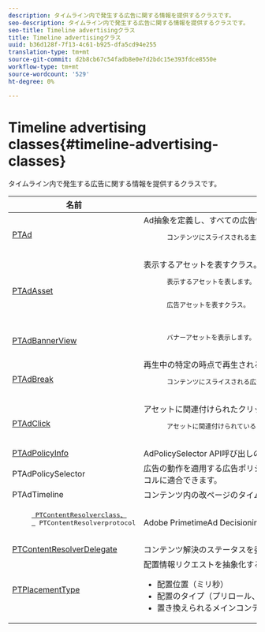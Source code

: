 ```yaml
---
description: タイムライン内で発生する広告に関する情報を提供するクラスです。
seo-description: タイムライン内で発生する広告に関する情報を提供するクラスです。
seo-title: Timeline advertisingクラス
title: Timeline advertisingクラス
uuid: b36d128f-7f13-4c61-b925-dfa5cd94e255
translation-type: tm+mt
source-git-commit: d2b8cb67c54fadb8e0e7d2bdc15e393fdce8550e
workflow-type: tm+mt
source-wordcount: '529'
ht-degree: 0%

---
```



# Timeline advertising classes{#timeline-advertising-classes}

タイムライン内で発生する広告に関する情報を提供するクラスです。

<table frame="all" colsep="1" rowsep="1" id="table_1A59E777BA99466793D586286F19E933"> 
 <thead> 
  <tr rowsep="1"> 
   <th colname="1" class="entry"> 名前 </th> 
   <th colname="2" class="entry"> 説明 </th> 
  </tr> 
 </thead>
 <tbody> 
  <tr rowsep="1"> 
   <td colname="1"><a href="https://help.adobe.com/en_US/primetime/api/psdk/appledoc/Classes/PTAd.html" format="html" scope="external"> PTAd</a> </td> 
   <td colname="2">Ad抽象を定義し、すべての広告情報を保持するクラス。 一意のID、長さ、MediaResourcedeeで定義されます。 MediaResourceは、実際の広告コンテンツが存在するURLを含みます。 
    <pre>
      コンテンツにスライスされる主要なリニアアセットを表します。 オプションで、リニアアセットと共に表示する必要があるコンパニオンアセットの配列を含めることができます。
    </pre> </td> 
  </tr> 
  <tr rowsep="1"> 
   <td colname="1"> <a href="https://help.adobe.com/en_US/primetime/api/psdk/appledoc/Classes/PTAdAsset.html" format="html" scope="external"> PTAdAsset</a> </td> 
   <td colname="2">表示するアセットを表すクラス。 
    <pre>
      表示するアセットを表します。
    </pre> 
    <pre>
      広告アセットを表すクラス。
    </pre> </td> 
  </tr> 
  <tr rowsep="1"> 
   <td colname="1"><a href="https://help.adobe.com/en_US/primetime/api/psdk/appledoc/Classes/PTAdBannerView.html" format="html" scope="external"> PTAdBannerView</a> </td> 
   <td colname="2">
    <pre>
      バナーアセットを表示します。 アプリケーションで、このユーティリティクラスの新しいインスタンスを作成し、バナーアセットを設定して、それを表示に追加する必要があります。 バナーのインプレッションおよびクリック追跡は、このクラスによって内部的に管理されます。
    </pre> </td> 
  </tr> 
  <tr rowsep="1"> 
   <td colname="1"> <a href="https://help.adobe.com/en_US/primetime/api/psdk/appledoc/Classes/PTAdBreak.html" format="html" scope="external"> PTAdBreak</a> </td> 
   <td colname="2">再生中の特定の時点で再生される複数の広告に対して統合表示を提供するクラス。 
    <pre>
      コンテンツにスライスされる広告の連続したシーケンスを表します。
    </pre> </td> 
  </tr> 
  <tr rowsep="1"> 
   <td colname="1"> <a href="https://help.adobe.com/en_US/primetime/api/psdk/appledoc/Classes/PTAdClick.html" format="html" scope="external"> PTAdClick</a> </td> 
   <td colname="2">アセットに関連付けられたクリックインスタンスを表すクラス。 このインスタンスには、クリックスルーURLと、ユーザーに追加情報を提供する際に使用できるタイトルに関する情報が含まれています。 
    <pre>
      アセットに関連付けられているクリックインスタンスを表します。 このインスタンスには、クリックスルーURLと、ユーザーに追加情報を提供する際に使用できるタイトルに関する情報が含まれています。
    </pre> </td> 
  </tr> 
  <tr rowsep="1"> 
   <td colname="1"><a href="https://help.adobe.com/en_US/primetime/api/psdk/appledoc/Classes/PTAdPolicyInfo.html" format="html" scope="external"> PTAdPolicyInfo</a> </td> 
   <td colname="2"> AdPolicySelector API呼び出しのプロパティを定義するプロトコル。 これらのプロパティは、各広告の動作を適用するコンテキストを提供します。 </td> 
  </tr> 
  <tr rowsep="1"> 
   <td colname="1">PTAdPolicySelector</td> 
   <td colname="2"> 広告の動作を適用する広告ポリシーセレクタープロトコルです。 アプリケーションは、必要なすべてのメソッドを実装するか、既存のデフォルトポリシーセレクタークラスを拡張して特定の動作をカスタマイズすることで、このプロトコルに適合できます。 </td> 
  </tr> 
  <tr rowsep="1"> 
   <td colname="1"> PTAdTimeline</td> 
   <td colname="2"> コンテンツ内の改ページのタイムラインを表すクラス。 </td> 
  </tr> 
  <tr rowsep="1"> 
   <td colname="1"> 
    <pre>
     <a href="https://help.adobe.com/en_US/primetime/api/psdk/appledoc/Classes/PTContentResolver.html" format="html" scope="external"> PTContentResolverclass、</a>  
     <a href="https://help.adobe.com/en_US/primetime/api/psdk/appledoc/Protocols/PTContentResolver.html" format="html" scope="external"> </a> PTContentResolverprotocol
    </pre> </td> 
   <td colname="2"> Adobe PrimetimeAd Decisioningプロセスの広告解決を処理するクラス。 </td> 
  </tr> 
  <tr rowsep="1"> 
   <td colname="1"><a href="https://help.adobe.com/en_US/primetime/api/psdk/appledoc/Protocols/PTContentResolverDelegate.html" format="html" scope="external"> PTContentResolverDelegate</a> </td> 
   <td colname="2"> コンテンツ解決のステータスを委譲するための通信にカスタムコンテンツリゾルバー(<span class="codeph"> PTContentResolver</span>)が使用する必要があるメソッドを記述するプロトコル。 </td> 
  </tr> 
  <tr rowsep="0"> 
   <td colname="1"> <a href="https://help.adobe.com/en_US/primetime/api/psdk/appledoc/Constants/PTPlacementType.html" format="html" scope="external"> PTPlacementType</a> </td> 
   <td colname="2">配置情報リクエストを抽象化するクラス。 解決される各広告には、配置情報が1つずつ添付されている必要があります。 配置情報は、広告が配置されるタイムライン上の位置を示します。 次のような情報が含まれます。 
    <ul id="ul_A9105A78F0C24488BCD5E3F2EE62A3EE"> 
     <li id="li_01E968A4330D4B40BA1EB6F4A6000FFD">配置位置（ミリ秒） </li> 
     <li id="li_A3DC9498BEE14FBA9E7A5D26874F3984">配置のタイプ（プリロール、ミッドロールまたはポストロール） </li> 
     <li id="li_4B9094DD318B4792854A377CC6064232">置き換えられるメインコンテンツの長さ </li> 
    </ul> </td> 
  </tr> 
 </tbody> 
</table>

